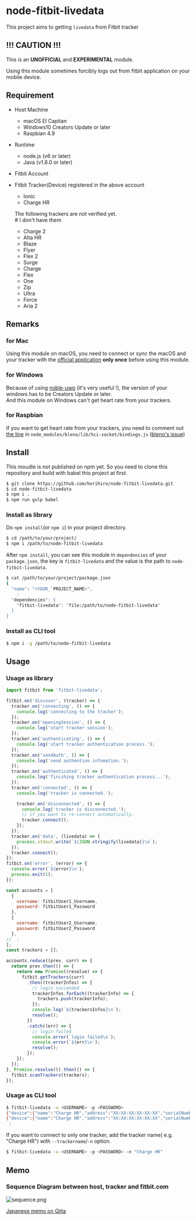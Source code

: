 # node-fitbit-livedata
This project aims to getting `livedata` from Fitbit tracker

## !!! CAUTION !!!
This is an **UNOFFICIAL** and **EXPERIMENTAL** module.

Using this module sometimes forcibly logs out from fitbit application on your mobile device.

## Requirement
- Host Machine
    - macOS El Capitan
    - Windows10 Creators Update or later
    - Raspbian 4.9
- Runtime
    - node.js (v6 or later)
    - Java (v1.8.0 or later)
- Fitbit Account
- Fitbit Tracker(Device) registered in the above account
    - Ionic
    - Charge HR
  
  The following trackers are not verified yet.<br>
  \# I don't have them
  - Charge 2
  - Alta HR
  - Blaze
  - Flyer
  - Flex 2
  - Surge
  - Charge
  - Flex
  - One
  - Zip
  - Ultra
  - Force
  - Aria 2

## Remarks
### for Mac
Using this module on macOS, you need to connect or sync the macOS and your tracker with the [official application](https://www.fitbit.com/jp/setup?platform=mac10_5) **only once** before using this module.

### for Windows
Because of using [noble-uwp](https://github.com/jasongin/noble-uwp) (it's very useful !), the version of your windows has to be Creators Update or later.<br>
And this module on Windows can't get heart rate from your trackers.

### for Raspbian
If you want to get heart rate from your trackers, you need to comment out [the line](https://github.com/sandeepmistry/bleno/blob/master/lib/hci-socket/bindings.js#L137) in `node_modules/bleno/lib/hci-socket/bindings.js` ([bleno's issue](https://github.com/sandeepmistry/bleno/issues/326))


## Install
This moudle is not published on npm yet.
So you need to clone this repository and build with babel this project at first.

```sh
$ git clone https://github.com/horihiro/node-fitbit-livedata.git
$ cd node-fitbit-livedata
$ npm i .
$ npm run gulp babel
```

### Install as library
Do `npm install`(or `npm i`) in your project directory.
```sh
$ cd /path/to/your/project/
$ npm i /path/to/node-fitbit-livedata
```

After `npm install`, you can see this module in `dependencies` of your `package.json`, the key is `fitbit-livedata` and the value is the path to `node-fitbit-livedata`.
```sh
$ cat /path/to/your/project/package.json
{
  "name": "<YOUR_`PROJECT_NAME>",
    :
  "dependencies": {
    "fitbit-livedata": "file:/path/to/node-fitbit-livedata"
  }
}
```

### Install as CLI tool

```sh
$ npm i -g /path/to/node-fitbit-livedata
```

## Usage

### Usage as library

```javascript
import fitbit from 'fitbit-livedata';

fitbit.on('discover', (tracker) => {
  tracker.on('connecting', () => {
    console.log('connecting to the tracker');
  });
  tracker.on('openingSession', () => {
    console.log('start tracker session');
  });
  tracker.on('authenticating', () => {
    console.log('start tracker authentication process.');
  });
  tracker.on('sendAuth', () => {
    console.log('send authention infomation.');
  });
  tracker.on('authenticated', () => {
    console.log('finishing tracker authentication process...');
  });
  tracker.on('connected', () => {
    console.log('tracker is connected.');

    tracker.on('disconnected', () => {
      console.log('tracker is disconnected.');
      // if you want to re-connect automatically.
      tracker.connect();    
    });
  });
  tracker.on('data', (livedata) => {
    process.stdout.write(`${JSON.stringify(livedata)}\n`);
  });
  tracker.connect();
});
fitbit.on('error', (error) => {
  console.error(`${error}\n`);
  process.exit(1);
});

const accounts = [
  {
    username: fitbitUser1_Username,
    password: fitbitUser1_Password
  },
  {
    username: fitbitUser2_Username,
    password: fitbitUser2_Password
  },
//  :
];
const trackers = [];

accounts.reduce((prev, curr) => {
  return prev.then(() => {
    return new Promise((resolve) => {
      fitbit.getTrackers(curr)
        .then((trackerInfos) => {
          // login succeeded
          trackerInfos.forEach((trackerInfo) => {
            trackers.push(trackerInfo);
          });
          console.log(`${trackersInfos}\n`);
          resolve();
        })
        .catch((err) => {
          // login failed
          console.error(`login failed\n`);
          console.error(`${err}\n`);
          resolve();
        });
    });
  });
}, Promise.resolve()).then(() => {
  fitbit.scanTrackers(trackers);
});
```

### Usage as CLI tool

```sh
$ fitbit-livedata -u <USERNAME> -p <PASSWORD>
{"device":{"name":"Charge HR","address":"XX:XX:XX:XX:XX:XX","serialNumber":"0123456789ab"},"livedata":{"time":"YYYY-MM-DDThh:mm:dd.sssZ","steps":5700,"distance":4024236,"calories":1220,"elevation":13,"veryActive":2,"heartRate":80}}
{"device":{"name":"Charge HR","address":"XX:XX:XX:XX:XX:XX","serialNumber":"0123456789ab"},"livedata":{"time":"YYYY-MM-DDThh:mm:dd.sssZ","steps":5700,"distance":4024236,"calories":1220,"elevation":13,"veryActive":2,"heartRate":82}}
 :
```

If you want to connect to only one tracker, add the tracker name( e.g. "Charge HR") with `--trackername`/`-n` option.

```sh
$ fitbit-livedata -u <USERNAME> -p <PASSWORD> -n "Charge HR"
```

## Memo
### Sequence Diagram between host, tracker and fitbit.com
![sequence.png](./sequence.png)

[Japanese memo on Qiita](https://qiita.com/horihiro/items/03c4bef3e71539eddaad)
